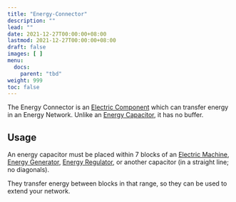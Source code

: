 ```yaml
---
title: "Energy-Connector"
description: ""
lead: ""
date: 2021-12-27T00:00:00+08:00
lastmod: 2021-12-27T00:00:00+08:00
draft: false
images: [ ]
menu:
  docs:
    parent: "tbd"
weight: 999
toc: false
---
```


The Energy Connector is an [Electric Component](/docs/slimefun/electric-machines) which can transfer energy in an Energy Network. Unlike an [Energy Capacitor](/docs/slimefun/energy-capacitors), it has no buffer.

## Usage

An energy capacitor must be placed within 7 blocks of an [Electric Machine](/docs/slimefun/electric-machines#machines), [Energy Generator](/docs/slimefun/electric-machines#energy-generation), [Energy Regulator](/docs/slimefun/energy-regulator), or another capacitor (in a straight line; no diagonals).

They transfer energy between blocks in that range, so they can be used to extend your network.  
